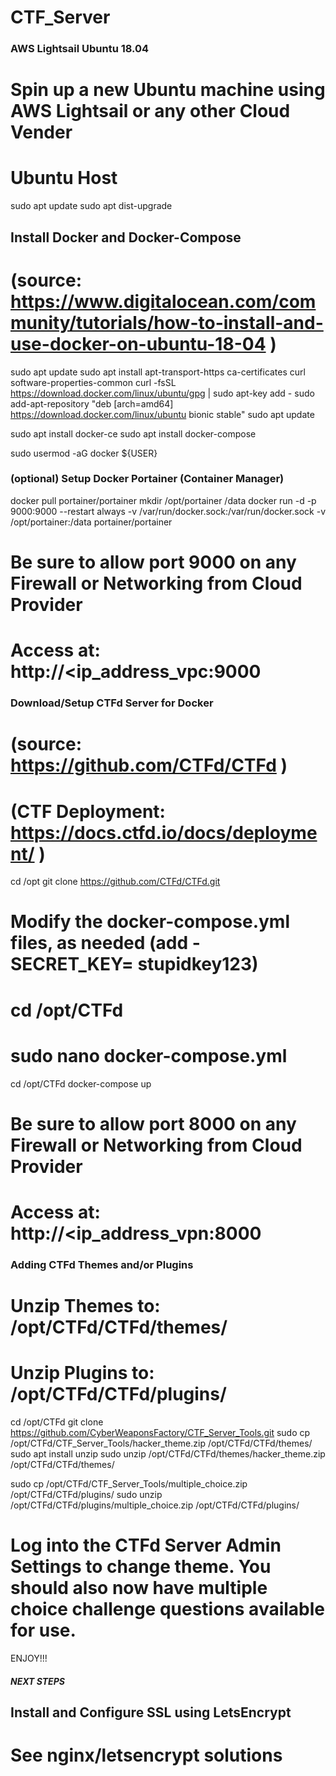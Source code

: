 # CTF_Server

### AWS Lightsail Ubuntu 18.04 ###
# Spin up a new Ubuntu machine using AWS Lightsail or any other Cloud Vender #

# Ubuntu Host #
sudo apt update
sudo apt dist-upgrade

## Install Docker and Docker-Compose ##
# (source: https://www.digitalocean.com/community/tutorials/how-to-install-and-use-docker-on-ubuntu-18-04 ) #
sudo apt update
sudo apt install apt-transport-https ca-certificates curl software-properties-common
curl -fsSL https://download.docker.com/linux/ubuntu/gpg | sudo apt-key add -
sudo add-apt-repository "deb [arch=amd64] https://download.docker.com/linux/ubuntu bionic stable"
sudo apt update

sudo apt install docker-ce
sudo apt install docker-compose

sudo usermod -aG docker ${USER}

### (optional) Setup Docker Portainer (Container Manager) ###
docker pull portainer/portainer
mkdir /opt/portainer /data
docker run -d -p 9000:9000 --restart always -v /var/run/docker.sock:/var/run/docker.sock -v /opt/portainer:/data portainer/portainer
# Be sure to allow port 9000 on any Firewall or Networking from Cloud Provider
# Access at: http://<ip_address_vpc:9000


### Download/Setup CTFd Server for Docker ###
# (source: https://github.com/CTFd/CTFd )
# (CTF Deployment: https://docs.ctfd.io/docs/deployment/ )

cd /opt
git clone https://github.com/CTFd/CTFd.git

# Modify the docker-compose.yml files, as needed (add - SECRET_KEY= stupidkey123)
# cd /opt/CTFd
# sudo nano docker-compose.yml

cd /opt/CTFd
docker-compose up
# Be sure to allow port 8000 on any Firewall or Networking from Cloud Provider
# Access at: http://<ip_address_vpn:8000


### Adding CTFd Themes and/or Plugins ###
# Unzip Themes to: /opt/CTFd/CTFd/themes/ #
# Unzip Plugins to: /opt/CTFd/CTFd/plugins/ #
cd /opt/CTFd
git clone https://github.com/CyberWeaponsFactory/CTF_Server_Tools.git
sudo cp /opt/CTFd/CTF_Server_Tools/hacker_theme.zip /opt/CTFd/CTFd/themes/
sudo apt install unzip
sudo unzip /opt/CTFd/CTFd/themes/hacker_theme.zip /opt/CTFd/CTFd/themes/

sudo cp /opt/CTFd/CTF_Server_Tools/multiple_choice.zip /opt/CTFd/CTFd/plugins/
sudo unzip /opt/CTFd/CTFd/plugins/multiple_choice.zip /opt/CTFd/CTFd/plugins/
# Log into the CTFd Server Admin Settings to change theme. You should also now have multiple choice challenge questions available for use.


ENJOY!!!

##### NEXT STEPS #####
## Install and Configure SSL using LetsEncrypt ##
# See nginx/letsencrypt solutions #

